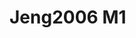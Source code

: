 <a name="material" />

# Jeng2006 M1
<script type="application/ld+json">
  {
    "@context": "https://schema.org/",
    "@type": "ChemicalSubstance",
    "http://purl.org/dc/terms/conformsTo":
      {
        "@type": "CreativeWork",
        "@id": "https://bioschemas.org/profiles/ChemicalSubstance/0.4-RELEASE/"
      },
    "@id": "https://egonw.github.io/nanowiki/nanowiki118.html#material",
    "name": "Jeng2006 M1",
    "sameAs": "http://127.0.0.1/mediawiki/index.php/Special:URIResolver/Jeng2006_M1"
  }
</script>

